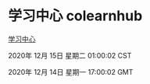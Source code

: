 # 学习中心 colearnhub
[学习中心](http://59.174.27.166:56308/colearnhub/)

2020年 12月 15日 星期二 01:00:02 CST

2020年 12月 14日 星期一 17:00:02 GMT
